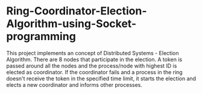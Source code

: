 # Ring-Coordinator-Election-Algorithm-using-Socket-programming
This project implements an concept of Distributed Systems - Election Algorithm. There are 8 nodes that participate in the election. A token is passed around all the nodes and the process/node with highest ID is elected as coordinator. If the coordinator fails and a process in the ring doesn't receive the token in the specified time limit, it starts the election and elects a new coordinator and informs other processes. 
